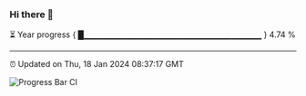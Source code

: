 ### Hi there 👋

⏳ Year progress { █▁▁▁▁▁▁▁▁▁▁▁▁▁▁▁▁▁▁▁▁▁▁▁▁▁▁▁▁▁ } 4.74 %

---

⏰ Updated on Thu, 18 Jan 2024 08:37:17 GMT

![Progress Bar CI](https://github.com/IshwaranRudhara/GIT-ACTION/workflows/Progress%20Bar%20CI/badge.svg)
